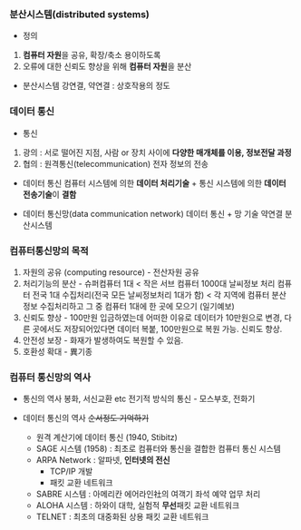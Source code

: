 ### 분산시스템(distributed systems)

- 정의

1. **컴퓨터 자원**을 공유, 확장/축소 용이하도록
2. 오류에 대한 신뢰도 향상을 위해 **컴퓨터 자원**을 분산

- 분산시스템
  강연결, 약연결 : 상호작용의 정도

### 데이터 통신

- 통신

1. 광의 : 서로 떨어진 지점, 사람 or 장치 사이에 **다양한 매개체를 이용, 정보전달 과정**
2. 협의 : 원격통신(telecommunication) 전자 정보의 전송

- 데이터 통신
  컴퓨터 시스템에 의한 **데이터 처리기술** + 통신 시스템에 의한 **데이터 전송기술**이 **결함**

- 데이터 통신망(data communication network)
  데이터 통신 + 망 기술
  약연결 분산시스템

### 컴퓨터통신망의 목적

1. 자원의 공유 (computing resource) - 전산자원 공유
2. 처리기능의 분산 - 슈퍼컴퓨터 1대 < 작은 서브 컴퓨터 1000대
   날씨정보 처리 컴퓨터 전국 1대 수집처리(전국 모든 날씨정보처리 1대가 함) < 각 지역에 컴퓨터 분산 정보 수집처리하고 그 중 컴퓨터 1대에 한 곳에 모으기 (일기예보)
3. 신뢰도 향상 - 100만원 입금하였는데 어떠한 이유로 데이터가 10만원으로 변경, 다른 곳에서도 저장되어있다면 데이터 복붙, 100만원으로 복원 가능. 신뢰도 향상.
4. 안전성 보장 - 화재가 발생하여도 복원할 수 있음.
5. 호환성 확대 - 異기종

### 컴퓨터 통신망의 역사

- 통신의 역사
  봉화, 서신교환 etc
  전기적 방식의 통신 - 모스부호, 전화기

- 데이터 통신의 역사 ~~순서정도 기억하기~~
  - 원격 계산기에 데이터 통신 (1940, Stibitz)
  - SAGE 시스템 (1958) : 최초로 컴퓨터와 통신을 결합한 컴퓨터 통신 시스템
  - ARPA Network : 알파넷, **인터넷의 전신**
    - TCP/IP 개발
    - 패킷 교환 네트워크
  - SABRE 시스템 : 아메리칸 에어라인社의 여객기 좌석 예약 업무 처리
  - ALOHA 시스템 : 하와이 대학, 실험적 **무선**패킷 교환 네트워크
  - TELNET : 최초의 대중화된 상용 패킷 교환 네트워크

